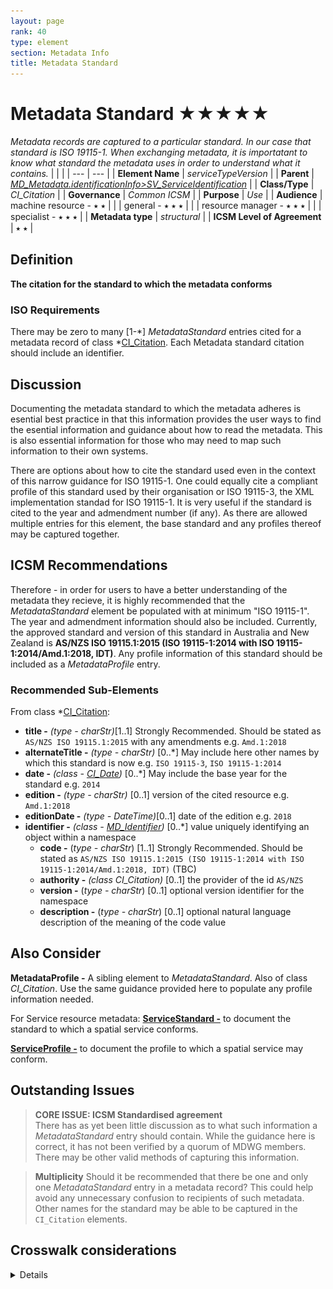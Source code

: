 ```yaml
---
layout: page
rank: 40
type: element
section: Metadata Info
title: Metadata Standard
---
```

# Metadata Standard  ★★★★★ 

*Metadata records are captured to a particular standard. In our case that standard is ISO 19115-1. When exchanging metadata, it is importatant to know what standard the metadata uses in order to understand what it contains.*
|  |  |
| --- | --- |
| **Element Name** | *serviceTypeVersion* |
| **Parent** |  *[MD_Metadata.identificationInfo>SV_ServiceIdentification](./ServiceIdentification)* |
| **Class/Type** | *CI_Citation* |
| **Governance** |  *Common ICSM* |
| **Purpose** | *Use* |
| **Audience** | machine resource - ⭑ ⭑ |
|  | general - ⭑ ⭑ ⭑ |
|  | resource manager - ⭑ ⭑ ⭑ |
|  | specialist - ⭑ ⭑ ⭑ |
| **Metadata type** | *structural* |
| **ICSM Level of Agreement** | ⭑ ⭑ |

## Definition  
**The citation for the standard to which the metadata conforms**

### ISO Requirements

There may be zero to many [1-\*] *MetadataStandard* entries cited for a metadata record of class *[CI_Citation](./class-CI_Citation). Each Metadata standard citation should include an identifier.

## Discussion

Documenting the metadata standard to which the metadata adheres is esential best practice in that this information provides the user ways to find the esential information and guidance about how to read the metadata. This is also essential information for those who may need to map such information to their own systems.

There are options about how to cite the standard used even in the context of this narrow guidance for ISO 19115-1. One could equally cite a compliant profile of this standard used by their organisation or ISO 19115-3, the XML implementation standad for ISO 19115-1. It is very useful if the standard is cited to the year and admendment number (if any). As there are allowed multiple entries for this element, the base standard and any profiles thereof may be captured together.

## ICSM Recommendations 

Therefore - in order for users to have a better understanding of the metadata they recieve, it is highly recommended that the *MetadataStandard* element  be populated with at minimum "ISO 19115-1". The year and admendment information should also be included. Currently, the approved standard and version of this standard in Australia and New Zealand is **AS/NZS ISO 19115.1:2015 (ISO 19115-1:2014 with ISO 19115-1:2014/Amd.1:2018, IDT)**. Any profile information of this standard should be included as a *MetadataProfile* entry.

### Recommended Sub-Elements 

From class *[CI_Citation](./class-CI_Citation):

- **title -** *(type - charStr)*[1..1] Strongly Recommended. Should be stated as `AS/NZS ISO 19115.1:2015` with any amendments e.g. `Amd.1:2018`
- **alternateTitle -** *(type - charStr)* [0..\*] May include here other names by which this standard is now e.g. `ISO 19115-3`, `ISO 19115-1:2014 `
- **date -** *(class - [CI_Date](./class-CI_Date))*  [0..\*]  May include the base year for the standard e.g. `2014`
- **edition -** *(type - charStr)* [0..1] version of the cited resource e.g. `Amd.1:2018`
- **editionDate -** *(type - DateTime)*[0..1] date of the edition e.g. `2018`
- **identifier -** *(class - [MD_Identifier](./class-MD_Identifier))* [0..\*] value uniquely identifying an object within a namespace
  - **code -** (*type - charStr*) [1..1] Strongly Recommended. Should be stated as `AS/NZS ISO 19115.1:2015 (ISO 19115-1:2014 with ISO 19115-1:2014/Amd.1:2018, IDT)`  (TBC)
  - **authority -** *(class CI_Citation)* [0..1] the provider of the id `AS/NZS`
  - **version -** (*type - charStr*) [0..1] optional version identifier for the namespace
  - **description -** (*type - charStr*) [0..1] optional natural language description of the meaning of the code value

## Also Consider

**MetadataProfile -** A sibling element to *MetadataStandard*. Also of class *CI_Citation*. Use the same guidance provided here to populate any profile information needed.

For Service resource metadata:
**[ServiceStandard -](./ServiceStandard)**  to document the standard to which a spatial service conforms.

**[ServiceProfile -](/ServicePRofile)**  to document the profile to which a spatial service may conform.

## Outstanding Issues

> **CORE ISSUE: ICSM Standardised agreement**  
There has as yet been little discussion as to what such information a *MetadataStandard* entry should contain. While the guidance here is correct, it has not been verified by a quorum of MDWG members. There may be other valid methods of capturing this information.

> **Multiplicity**
Should it be recommended that there be one and only one *MetadataStandard* entry in a metadata record? This could help avoid any unnecessary confusion to recipients of such metadata. Other names for the standard may be able to be captured in the `CI_Citation` elements.


## Crosswalk considerations 
<details>
### ISO19139 

**MD_Metadata/metadataStandardName** and **MD_Metadata/metadataStandardVersion** The Standard Name and StandardVersion were combined into a CI_Citation in order to allow more precise references to the particular standard being used. The MD_MetadataStandardName is replaced by CI_Citation.title and MD_MetadataStandardVersion is replaced by CI_Citation.edition.

## Examples

### XML -
<details>
```
<mdb:MD_Metadata>
....
 <mdb:metadataStandard xmlns:gn="http://www.fao.org/geonetwork"
                         xmlns:gmd="http://standards.iso.org/iso/19115/-3/mdb/1.0"
                         xmlns:geonet="http://www.fao.org/geonetwork">
      <cit:CI_Citation>
         <cit:title>
            <gco:CharacterString>AU/NZS ISO 19115-1:2014</gco:CharacterString>
         </cit:title>
      </cit:CI_Citation>
  </mdb:metadataStandard>
  <mdb:metadataStandard xmlns:gn="http://www.fao.org/geonetwork"
                         xmlns:gmd="http://standards.iso.org/iso/19115/-3/mdb/1.0"
                         xmlns:geonet="http://www.fao.org/geonetwork">
      <cit:CI_Citation>
         <cit:title>
            <gco:CharacterString>ISO 19115-1:2014</gco:CharacterString>
         </cit:title>
      </cit:CI_Citation>
  </mdb:metadataStandard>
  <mdb:metadataStandard xmlns:gn="http://www.fao.org/geonetwork"
                         xmlns:gmd="http://standards.iso.org/iso/19115/-3/mdb/1.0"
                         xmlns:geonet="http://www.fao.org/geonetwork">
      <cit:CI_Citation>
         <cit:title>
            <gco:CharacterString>ISO 19115-3</gco:CharacterString>
         </cit:title>
      </cit:CI_Citation>
  </mdb:metadataStandard>
  <mdb:metadataProfile xmlns:gn="http://www.fao.org/geonetwork"
                        xmlns:gmd="http://standards.iso.org/iso/19115/-3/mdb/1.0"
                        xmlns:geonet="http://www.fao.org/geonetwork">
      <cit:CI_Citation>
         <cit:title>
            <gco:CharacterString>Geoscience Australia Community Metadata Profile of ISO 19115-1:2014</gco:CharacterString>
         </cit:title>
         <cit:edition>
            <gco:CharacterString>Version 2.0, September 2018</gco:CharacterString>
         </cit:edition>
         <cit:identifier>
            <mcc:MD_Identifier>
               <mcc:code>
                  <gco:CharacterString>http://pid.geoscience.gov.au/dataset/ga/122551</gco:CharacterString>
               </mcc:code>
            </mcc:MD_Identifier>
         </cit:identifier>
      </cit:CI_Citation>
  </mdb:metadataProfile>
....
</mdb:MD_Metadata>
```

\pagebreak

### UML diagrams

Recommended elements highlighted in yellow

![Metadata Standard](../images/MetadataStandard.png)
</details>
\pagebreak

